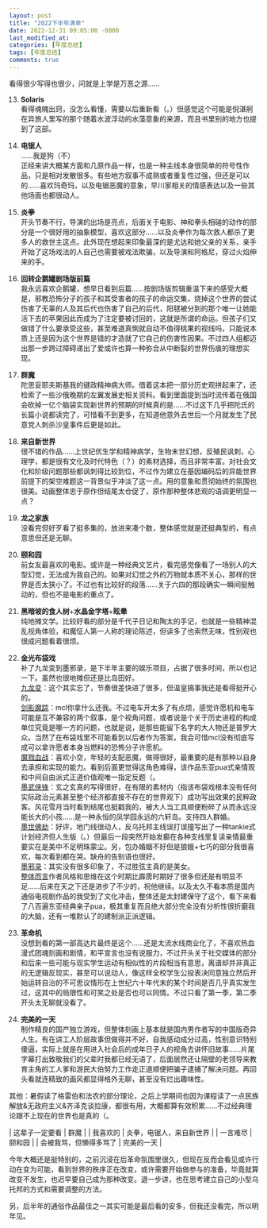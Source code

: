 ```yaml
---
layout: post
title: "2022下半年清单"
date: 2022-12-31 09:05:00 -0800
last_modified_at: 
categories: [年度总结]
tags: [年度总结]
comments: true
---
```


看得很少写得也很少，问就是上学是万恶之源……

13. **Solaris** <br/> 看得魂魄出窍，没怎么看懂，需要以后重新看（。）但感觉这个可能是倪湛舸在异旅人里写的那个随着水波浮动的水藻意象的来源，而且书里别的地方也提到了这部。

14. **电锯人** <br/> ……我是狗（不） <br/> 正经来讲大概某方面和几原作品一样，也是一种主线本身很简单的符号性作品，只是相对发散很多。有些地方叙事不成熟或者重复性过强，但还是可以的……喜欢玛奇玛，以及电锯恶魔的意象，早川家相关的情感表达以及一些其他场面也都很动人。

15. **炎拳** <br/> 开头节奏不行，导演的出场是亮点，后面关于电影、神和拳头相碰的动作的部分是一个很好用的抽象模型，喜欢这部分……以及炎拳作为每次救人都杀了更多人的救世主这点。此外现在想起来印象最深的是尤达和她父亲的关系，亲手开始了这场戏法的人自己也需要被戏法欺骗，以及导演和阿格尼，穿过火焰伸来的手。

16. **回转企鹅罐剧场版前篇** <br/> 我永远喜欢企鹅罐，想早日看到后篇……按剧场版剪辑重温下来的感受大概是，邪教恐怖分子的孩子和其受害者的孩子的命运交集，烧掉这个世界的尝试伤害了无辜的人及其后代也伤害了自己的后代，阳毬被分到的那个唯一让她能活下去的苹果因此而成为了注定要被讨回的，这就是所谓的命运。但孩子们又做错了什么要承受这些，甚至难道真悧就自动不值得桃果的视线吗，只能说本质上还是因为这个世界是错的才造就了它自己的伤害性因果。不过四人组都迈出那一步跨过障碍递出了爱或许也算一种弥合从中断裂的世界伤痕的理想实现。

17. **群魔** <br/> 陀思妥耶夫斯基我的键政精神病大师。借着这本把一部分历史观拼起来了，还检索了一些沙俄晚期的左翼发展史相关资料。看到里面提到当时流传着在俄国会砍掉一亿个脑袋实现新世界的预期的时候真的是……不过这下几乎把陀氏的长篇小说都读完了，可惜看不到更多，在知道他意外去世后一个月就发生了民意党人刺杀沙皇事件后更是如此。

18. **来自新世界** <br/> 很不错的作品……上世纪优生学和精神病学，生物末世幻想，反殖民讽刺，心理学，都是很有文化及时代特色（？）的素材选择，而且非常丰富。对社会文化和阶级问题那些都讽刺得比较到位，不过作为建立在基因编码后的异能世界前提下的架空难题这一背景似乎冲淡了这一点。用的意象和贯彻始终的氛围也很美。动画整体忠于原作但结尾太仓促了，原作那种整体悲观的语调更明显一点？

19. **龙之家族** <br/> 没看完但好歹看了挺多集的，放进来凑个数，整体感觉就是还挺典型的，有点意思但还是无聊。

20. **颐和园** <br/> 前女友最喜欢的电影。或许是一种经典文艺片，看完感觉像看了一场别人的大型幻觉，无法成为我自己的。如果对幻觉之外的万物就本质不关心，那样的世界是否太狭小了。不过也有比较好的段落……关于六四的那段确实一瞬间挺触动的，但也不是电影的重点了。

21. **黑暗坡的食人树**+**水晶金字塔**+**眩晕** <br/> 纯地摊文学。比较好看的部分是千代子日记和陶太的手记，也就是一些精神混乱视角体验，和魔怔人第一人称的理论陈述，但读多了也索然无味，性别观也很成问题看着很烦。

22. **金光布袋戏** <br/> 补了九龙变到墨邪录，是下半年主要的娱乐项目，占据了很多时间，所以也记一下。虽然也很地摊但还是比岛田好。 <br/> <u>九龙变</u>：这个其实忘了，节奏很差快进了很多，但温皇搞事我还是看得挺开心的。 <br/> <u>剑影魔踪</u>：mcl你拿什么还我。不过电车开太多了有点烦，感觉许愿机和电车可能是互不兼容的两个叙事，是个视角问题，或者说是个关于历史进程的构成单位究竟是哪一方的问题，也就是说，是那些能留下名字的大人物还是普罗大众。当然了在布袋戏里不可能看到以后者作为答案，我会可惜mcl没有彻底写成可以拿许愿者本身当燃料的恐怖分子许愿机。 <br/> <u>魔戮血战</u>：喜欢小空，年轻的支配恶魔，做得很好，最重要的是有那种以自身去承担和实现的能力。看到后面更觉得这角色难得，该作品东亚pua式亲情观和中间自由派式正道价值观唯一指定反题（。 <br/> <u>墨武侠锋</u>：玄之玄真的写得很好，在有限的素材内（指该布袋戏根本没有任何实际政治元素甚至整个经济都直接不存在的世界观下）成功写出效果的民粹政客。风花雪月当时看到结尾也挺戳我的，被大人当工具顺便粉碎了从而永远没能长大的小孩……是一种永恒的凤学园永远的六轩岛。支持四人群婚。 <br/> <u>墨世佛劫</u>：好评，地门线很动人，反乌托邦主线误打误撞写出了一种tankie式计划经济但人生版（。）但最后一段突然开始发癫在各种支线里复读亲情最重要实在是美中不足明珠蒙尘。另，包办婚姻不好但是狼娥+七巧的部分我很喜欢，每次看到都在哭。缺舟的告别语也很好。 <br/> <u>墨邪录</u>：其实没有很多印象了，不过胜弦主真的是美女。 <br/> <u>整体而言</u>作者风格和思维在这个时期比霹雳时期好了很多但还是有明显不足……后来在天之下还是进步了不少的，祝他继续。以及太久不看本质是国内通俗电视剧作品的我受到了文化冲击，整体还是太封建保守了这个，看下来看了八百遍东亚经典亲子pua，极其重复而且绝大部分完全没有分析性很折磨我的大脑，还有一堆默认了的建制派正派逻辑。

23. **革命机** <br/> 没想到看的第一部高达片最终是这个……还是太流水线商业化了，不喜欢热血漫式团魂刻画和剧情，和平宣言也没有说服力，不过开头关于社交媒体的部分和后来一些可能与现实学生运动有相似性的片段相当有意思，离谱却并非真正的无逻辑反现实，甚至可以说动人，像这样全校学生公投表决同意独立然后开始运转自治的不可思议情形在上世纪六十年代末的某个时间是否几乎真实发生过，这其中的局限性和可笑之处是否也可以同情。不过只看了第一季，第二季开头太无聊就没看了。

24. **完美的一天** <br/> 制作精良的国产独立游戏，但整体刻画上基本就是国内男作者写的中国版奇异人生。有在讲工人阶层故事但做得并不好，自我感动成分过高，性别意识特别傻逼，实际上就是在用进入社会后的成年日子人的视角去讲怀旧故事……片尾字幕打出致敬我们的父辈时我都已经无语了，后面居然还让隔壁的老领导来教育主角的工人爹和游民大伯努力工作走正道顺便把骗子逮捕了解决问题。再回头看就连精致的画风都显得格外无聊，甚至没有烂出趣味性。

其他：暑假读了格雷伯和法农的部分理论，之后上学期间也因为课程读了一点民族解放&无政府主义&齐泽克谈拉康，都很有用，大概都算有效积累……不过经典理论跟不上现在的世界也是真的（。

| 这辈子一定要看 | 群魔 |
| 我喜欢的 | 炎拳，电锯人，来自新世界 |
| 一言难尽 | 颐和园 |
| 会被我骂，但懒得多骂了 | 完美的一天 |

今年大概还是挺特别的，之前沉浸在后革命氛围里很久，但现在反而会看见或许行动在变为可能，看到世界的秩序正在改变，或许需要开始做参与的准备，毕竟就算改变不发生，也迟早要自己成为那种改变。退一步讲，也在思考建立自己的小型乌托邦的方式和需要调整的方法。

另，后半年的通俗作品最佳之一其实可能是最后看的安多，但我还没看完，所以明年见。
